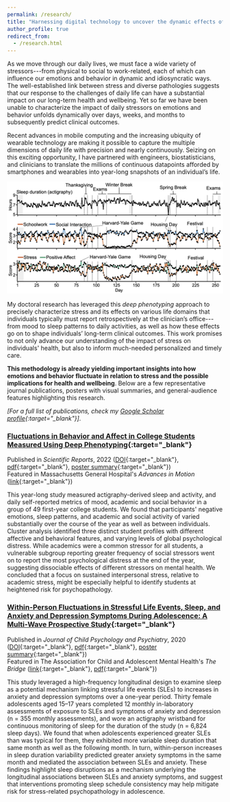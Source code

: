 ```yaml
---
permalink: /research/
title: "Harnessing digital technology to uncover the dynamic effects of stress on emotions, behavior, and health"
author_profile: true
redirect_from: 
  - /research.html
---
```



As we move through our daily lives, we must face a wide variety of stressors---from physical to social to work-related, each of which can influence our emotions and behavior in dynamic and idiosyncratic ways. The well-established link between stress and diverse pathologies suggests that our response to the challenges of daily life can have a substantial impact on our long-term health and wellbeing. Yet so far we have been unable to characterize the impact of daily stressors on emotions and behavior unfolds dynamically over days, weeks, and months to subsequently predict clinical outcomes. 

Recent advances in mobile computing and the increasing ubiquity of wearable technology are making it possible to capture the multiple dimensions of daily life with precision and nearly continuously. Seizing on this exciting opportunity, I have partnered with engineers, biostatisticians, and clinicians to translate the millions of continuous datapoints afforded by smartphones and wearables into year-long snapshots of an individual’s life. 

![Deep Phenotyping](./../images/deep_phenotyping.png)

My doctoral research has leveraged this *deep phenotyping* approach to precisely characterize stress and its effects on various life domains that individuals typically must report retrospectively at the clinician’s office---from mood to sleep patterns to daily activities, as well as how these effects go on to shape individuals’ long-term clinical outcomes. This work promises to not only advance our understanding of the impact of stress on individuals' health, but also to inform much-needed personalized and timely care.

**This methodology is already yielding important insights into how emotions and behavior fluctuate in relation to stress and the possible implications for health and wellbeing**. Below are a few representative journal publications, posters with visual summaries, and general-audience features highlighting this research.

*[For a full list of publications, check my [Google Scholar profile](https://scholar.google.com/citations?user=XdY5EBgAAAAJ&hl=en){:target="_blank"}]*.    


### [Fluctuations in Behavior and Affect in College Students Measured Using Deep Phenotyping](https://doi.org/10.1038/s41598-022-05331-7){:target="_blank"}
Published in *Scientific Reports*, 2022 ([DOI](https://doi.org/10.1038/s41598-022-05331-7){:target="_blank"}, [pdf](https://conyvidal.github.io/files/VidalBustamante_etal_2022_ScientificReports.pdf){:target="_blank"}, [poster summary](https://conyvidal.github.io/files/VidalBustamante_YIL_poster_2021.pdf){:target="_blank"})    
Featured in Massachusetts General Hospital's *Advances in Motion* ([link](https://advances.massgeneral.org/neuro/journal.aspx?id=2236){:target="_blank"})

This year-long study measured actigraphy-derived sleep and activity, and daily self-reported metrics of mood, academic and social behavior in a group of 49 first-year college students. We found that participants' negative emotions, sleep patterns, and academic and social activity of varied substantially over the course of the year as well as between individuals. Cluster analysis identified three distinct student profiles with different affective and behavioral features, and varying levels of global psychological distress. While academics were a common stressor for all students, a vulnerable subgroup reporting greater frequency of social stressors went on to report the most psychological distress at the end of the year, suggesting dissociable effects of different stressors on mental health. We concluded that a focus on sustained interpersonal stress, relative to academic stress, might be especially helpful to identify students at heightened risk for psychopathology.


### [Within-Person Fluctuations in Stressful Life Events, Sleep, and Anxiety and Depression Symptoms During Adolescence: A Multi-Wave Prospective Study](https://doi.org/10.1111/jcpp.13234){:target="_blank"}
Published in *Journal of Child Psychology and Psychiatry*, 2020 ([DOI](https://doi.org/10.1111/jcpp.13234){:target="_blank"}, [pdf](https://conyvidal.github.io/files/VidalBustamante_etal_2020_JCPP.pdf){:target="_blank"}, [poster summary](https://conyvidal.github.io/files/VidalBustamante_SEA_poster_2019.pdf){:target="_blank"})        
Featured in The Association for Child and Adolescent Mental Health's *The Bridge* ([link](https://doi.org/10.13056/acamh.12327){:target="_blank"}, [pdf](https://conyvidal.github.io/files/JCPP_feature_TheBridge_2020.pdf){:target="_blank"})

This study leveraged a high-frequency longitudinal design to examine sleep as a potential mechanism linking stressful life events (SLEs) to increases in anxiety and depression symptoms over a one-year period. Thirty female adolescents aged 15–17 years completed 12 monthly in-laboratory assessments of exposure to SLEs and symptoms of anxiety and depression (n = 355 monthly assessments), and wore an actigraphy wristband for continuous monitoring of sleep for the duration of the study (n = 6,824 sleep days). We found that when adolescents experienced greater SLEs than was typical for them, they exhibited more variable sleep duration that same month as well as the following month. In turn, within-person increases in sleep duration variability predicted greater anxiety symptoms in the same month and mediated the association between SLEs and anxiety. These findings highlight sleep disruptions as a mechanism underlying the longitudinal associations between SLEs and anxiety symptoms, and suggest that interventions promoting sleep schedule consistency may help mitigate risk for stress-related psychopathology in adolescence.